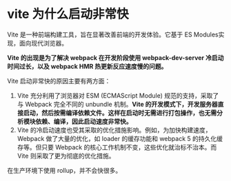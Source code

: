 # vite 为什么启动非常快

Vite 是一种前端构建工具，旨在显著改善前端的开发体验。它基于 ES Modules实现，面向现代浏览器。

**Vite 的出现是为了解决 webpack 在开发阶段使用 webpack-dev-server 冷启动时间过长，以及 webpack HMR 热更新反应速度慢的问题。**

Vite 启动非常快的原因主要有两方面：

1. Vite 充分利用了浏览器对 ESM (ECMAScript Module) 规范的支持，采取了与 Webpack 完全不同的 unbundle 机制。**Vite 的开发模式下，开发服务器直接启动，然后按需编译依赖文件。这样在启动时无需进行打包操作，也无需分析模块依赖、编译，因此启动速度非常快。**
2. Vite 的冷启动速度也受其采取的优化措施影响。例如，为加快构建速度，Webpack 做了大量的优化，如 loader 的缓存功能和 webpack 5 的持久化缓存等。但只要 Webpack 的核心工作机制不变，这些优化就治标不治本。而 Vite 则采取了更为彻底的优化措施。

在生产环境下使用 rollup，并不会快很多。

